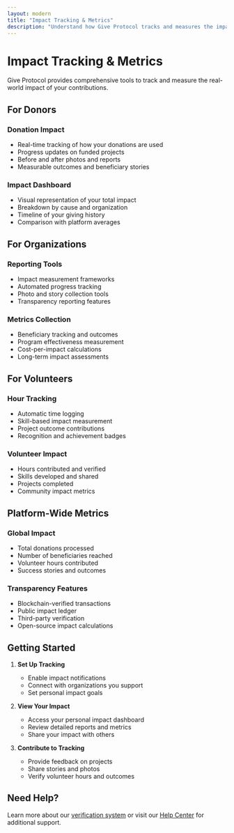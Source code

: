 ```yaml
---
layout: modern
title: "Impact Tracking & Metrics"
description: "Understand how Give Protocol tracks and measures the impact of donations and volunteer efforts"
---
```


# Impact Tracking & Metrics

Give Protocol provides comprehensive tools to track and measure the real-world impact of your contributions.

## For Donors

### Donation Impact

- Real-time tracking of how your donations are used
- Progress updates on funded projects
- Before and after photos and reports
- Measurable outcomes and beneficiary stories

### Impact Dashboard

- Visual representation of your total impact
- Breakdown by cause and organization
- Timeline of your giving history
- Comparison with platform averages

## For Organizations

### Reporting Tools

- Impact measurement frameworks
- Automated progress tracking
- Photo and story collection tools
- Transparency reporting features

### Metrics Collection

- Beneficiary tracking and outcomes
- Program effectiveness measurement
- Cost-per-impact calculations
- Long-term impact assessments

## For Volunteers

### Hour Tracking

- Automatic time logging
- Skill-based impact measurement
- Project outcome contributions
- Recognition and achievement badges

### Volunteer Impact

- Hours contributed and verified
- Skills developed and shared
- Projects completed
- Community impact metrics

## Platform-Wide Metrics

### Global Impact

- Total donations processed
- Number of beneficiaries reached
- Volunteer hours contributed
- Success stories and outcomes

### Transparency Features

- Blockchain-verified transactions
- Public impact ledger
- Third-party verification
- Open-source impact calculations

## Getting Started

1. **Set Up Tracking**

   - Enable impact notifications
   - Connect with organizations you support
   - Set personal impact goals

2. **View Your Impact**

   - Access your personal impact dashboard
   - Review detailed reports and metrics
   - Share your impact with others

3. **Contribute to Tracking**
   - Provide feedback on projects
   - Share stories and photos
   - Verify volunteer hours and outcomes

## Need Help?

Learn more about our [verification system](/platform-features/verification/) or visit our [Help Center](/help-center/faq/) for additional support.
